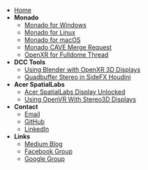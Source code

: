 <!-- docs/_sidebar.md -->
- [Home](/)
- **Monado**
	- [Monado for Windows](guides/Monado_for_Windows)
	- [Monado for Linux](guides/Monado_for_Linux)
	- [Monado for macOS](guides/Monado_for_macOS)
	- [Monado CAVE Merge Request](https://gitlab.freedesktop.org/monado/monado/-/merge_requests/2174)
	- [OpenXR for Fulldome Thread](https://community.khronos.org/t/projection-caves-openxr-spec/108002)
- **DCC Tools**
	- [Using Blender with OpenXR 3D Displays](guides/Using_Blender_with_OpenXR_3D_Displays)
	- [Quadbuffer Stereo in SideFX Houdini](guides/Quadbuffer_Stereo_in_SideFX_Houdini)
- **Acer SpatialLabs**
	- [Acer SpatialLabs Display Unlocked](guides/Acer_SpatialLabs_Display/SpatialLabs_Unlocked)
	- [Using OpenVR With Stereo3D Displays](guides/OpenVR/Using_OpenVR_With_Stereo3D_Displays)
- **Contact**
	- [Email](mailto:andrew@andrewhazelden.com)
	- [GitHub](https://github.com/AndrewHazelden)
	- [LinkedIn](https://www.linkedin.com/in/andrewhazelden/)
- **Links**
	- [Medium Blog](https://medium.com/@andrewhazelden)
	- [Facebook Group](https://www.facebook.com/groups/kartavr)
	- [Google Group](https://groups.google.com/g/kartaverse/)
